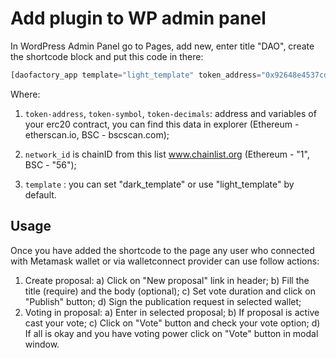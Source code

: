 # Add plugin to WP admin panel

In WordPress Admin Panel go to Pages, add new, enter title "DAO",
create the shortcode block and put this code in there:

```php
[daofactory_app template="light_template" token_address="0x92648e4537cdfa1ee743a244465a31aa034b1ce8" token_symbol="SWAP" token_decimals="18" network_id="56"]
```

Where:

1) `token-address`, `token-symbol`, `token-decimals`: address and variables of your erc20 contract, you can find this data in explorer (Ethereum - etherscan.io, BSC - bscscan.com);

2) `network_id`  is chainID from this list www.chainlist.org (Ethereum - "1", BSC - "56");
3) `template` : you can set "dark_template" or use "light_template" by default.

## Usage

Once you have added the shortcode to the page any user who connected with Metamask wallet or via walletconnect provider can use follow actions:

1) Create proposal:
    a) Click on "New proposal" link in header;
    b) Fill the title (require) and the body (optional);
    c) Set vote duration and click on "Publish" button;
    d) Sign the publication request in selected wallet;
2) Voting in proposal:
    a) Enter in selected proposal;
    b) If proposal is active cast your vote;
    c) Click on "Vote" button and check your vote option;
    d) If all is okay and you have voting power click on "Vote" button in modal window.
